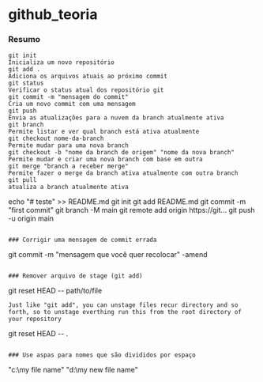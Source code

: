# github_teoria

### Resumo

```
git init                                                             Inicializa um novo repositório
git add .                                                            Adiciona os arquivos atuais ao próximo commit
git status                                                           Verificar o status atual dos repositório git
git commit -m "mensagem do commit"                                   Cria um novo commit com uma mensagem
git push                                                             Envia as atualizações para a nuvem da branch atualmente ativa
git branch                                                           Permite listar e ver qual branch está ativa atualmente
git checkout nome-da-branch                                          Permite mudar para uma nova branch
git checkout -b "nome da branch de origem" "nome da nova branch"     Permite mudar e criar uma nova branch com base em outra
git merge "branch a receber merge"                                   Permite fazer o merge da branch ativa atualmente com outra branch
git pull                                                             atualiza a branch atualmente ativa
```
echo "# teste" >> README.md
git init
git add README.md
git commit -m "first commit"
git branch -M main
git remote add origin https://git...
git push -u origin main
```

### Corrigir uma mensagem de commit errada

```
git commit -m "mensagem que você quer recolocar" -amend
```

### Remover arquivo de stage (git add)

```
git reset HEAD -- path/to/file
```
Just like "git add", you can unstage files recur directory and so forth, so to unstage everthing run this from the root directory of your repository

```
git reset HEAD -- .
```

### Use aspas para nomes que são divididos por espaço

```
"c:\my file name" "d:\my new file name"
```
